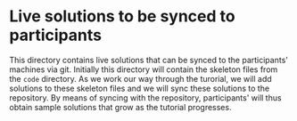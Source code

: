# Live solutions to be synced to participants

This directory contains live solutions that can be synced to the participants' machines via git. Initially this directory will contain the skeleton files from the `code` directory. As we work our way through the turorial, we will add solutions to these skeleton files and we will sync these solutions to the repository. By means of syncing with the repository, participants' will thus obtain sample solutions that grow as the tutorial progresses.
